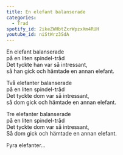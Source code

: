 ```yaml
---
title: En elefant balanserade
categories:
  - Trad
spotify_id: 2ikeZWHbtZxrWpzxXm4RUH
youtube_id: niStWrz3SdA
---
```

En elefant balanserade\
på en liten spindel-tråd\
Det tyckte han var så intressant,\
så han gick och hämtade en annan elefant.



Två elefanter balanserade\
på en liten spindel-tråd\
Det tyckte dom var så intressant,\
så dom gick och hämtade en annan elefant.



Tre elefanter balanserade\
på en liten spindel-tråd\
Det tyckte dom var så intressant,\
Så dom gick och hämtade en annan elefant.



Fyra elefanter...
